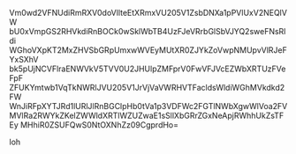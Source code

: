 Vm0wd2VFNUdiRmRXV0doVllteEtXRmxVU205V1ZsbDNXa1pPVlUxV2NEQlVW
bU0xVmpGS2RHVkdiRnBOCk0wSklWbTB4UzFJeVRrbGlSbVJYQ2sweFNsRldi
WGhoVXpKT2MxZHVSbGRpUmxwWVEyMUtXR0ZJYkZoVwpNMUpvVlRJeFYxSXhV
bk5pUjNCVFlraENWVkV5TVV0U2JHUlpZMFprV0FwVFJVcEZWbXRTUzFVeFpF
ZFUKYmtwb1VqTkNWRlJVU205V1JrVjVaVWRHVTFacldsWldiWGhMVkdkd2FW
WnJiRFpXYTJRd1lURlJlRnBGClpHb0tVa1p3VDFWc2FGTlNWbXgwWlVoa2FV
MVlRa2RWYkZKelZWWldXRTlWZUZwaE1sSllXbGRrZGxNeApjRWhhUkZsTFEy
MHhiR0ZSUFQwS0NtOXNhZz09CgprdHo=

loh